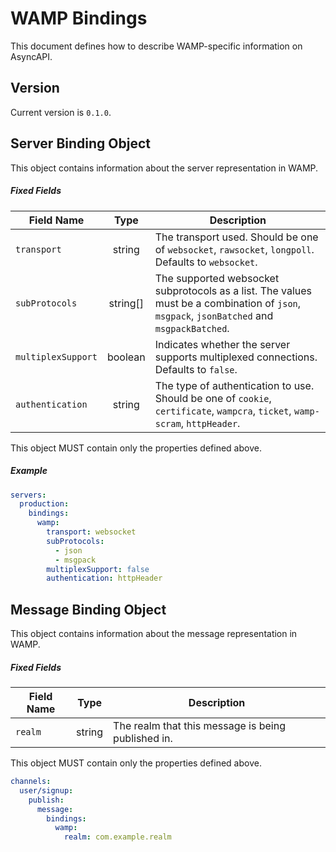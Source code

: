 # WAMP Bindings

This document defines how to describe WAMP-specific information on AsyncAPI.

<a name="version"></a>

## Version

Current version is `0.1.0`.


<a name="server"></a>

## Server Binding Object

This object contains information about the server representation in WAMP.

##### Fixed Fields

Field Name | Type | Description
---|:---:|---
<a name="serverBindingObjectTransport"></a>`transport` | string | The transport used. Should be one of `websocket`, `rawsocket`, `longpoll`. Defaults to `websocket`.
<a name="serverBindingObjectSubProtocols"></a>`subProtocols` | string[] | The supported websocket subprotocols as a list. The values must be a combination of `json`, `msgpack`, `jsonBatched` and `msgpackBatched`.
<a name="serverBindingObjectMultiplexSupport"></a>`multiplexSupport` | boolean | Indicates whether the server supports multiplexed connections. Defaults to `false`.
<a name="serverBindingObjectAuthentication"></a>`authentication` | string | The type of authentication to use. Should be one of `cookie`, `certificate`, `wampcra`, `ticket`, `wamp-scram`, `httpHeader`.

This object MUST contain only the properties defined above.

##### Example

```yaml
servers:
  production:
    bindings:
      wamp:
        transport: websocket
        subProtocols:
          - json
          - msgpack
        multiplexSupport: false
        authentication: httpHeader
```

<a name="message"></a>

## Message Binding Object

This object contains information about the message representation in WAMP.

##### Fixed Fields

Field Name | Type | Description
---|:---:|---
<a name="messageBindingObjectRealm"></a>`realm` | string | The realm that this message is being published in.

This object MUST contain only the properties defined above.

```yaml
channels:
  user/signup:
    publish:
      message:
        bindings:
          wamp:
            realm: com.example.realm
```

